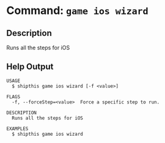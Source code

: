 # Command: `game ios wizard`

## Description

Runs all the steps for iOS

## Help Output

```help
USAGE
  $ shipthis game ios wizard [-f <value>]

FLAGS
  -f, --forceStep=<value>  Force a specific step to run.

DESCRIPTION
  Runs all the steps for iOS

EXAMPLES
  $ shipthis game ios wizard
```